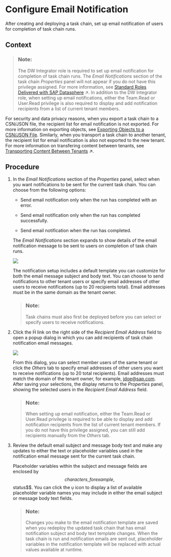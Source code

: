 <!-- loio7ff6a4e584a345a88d002c18c1fc321e -->

<link rel="stylesheet" type="text/css" href="../css/sap-icons.css"/>

# Configure Email Notification

After creating and deploying a task chain, set up email notification of users for completion of task chain runs.



## Context

> ### Note:  
> The DW Integrator role is required to set up email notification for completion of task chain runs. The *Email Notifications* section of the task chain *Properties* panel will not appear if you do not have this privilege assigned. For more information, see [Standard Roles Delivered with SAP Datasphere](https://help.sap.com/viewer/935116dd7c324355803d4b85809cec97/DEV_CURRENT/en-US/a50a51d80d5746c9b805a2aacbb7e4ee.html "SAP Datasphere is delivered with several standard roles. A standard role includes a predefined set of privileges and permissions.") :arrow_upper_right:. In addition to the DW Integrator role, when setting up email notifications, either the Team.Read or User.Read privilege is also required to display and add notification recipients from a list of current tenant members.

For security and data privacy reasons, when you export a task chain to a CSN/JSON file, the recipient list for email notification is not exported. For more information on exporting objects, see [Exporting Objects to a CSN/JSON File](../Creating-Finding-Sharing-Objects/exporting-objects-to-a-csn-json-file-3916101.md). Similarly, when you transport a task chain to another tenant, the recipient list for email notification is also not exported to the new tenant. For more information on transfering content between tenants, see [Transporting Content Between Tenants](https://help.sap.com/viewer/9f36ca35bc6145e4acdef6b4d852d560/DEV_CURRENT/en-US/df12666cf98e41248ef2251c564b0166.html "Users with an administrator or space administrator role can use the Transport app to transfer content between tenants via a private cloud storage area.") :arrow_upper_right:.



## Procedure

1.  In the *Email Notifications* section of the *Properties* panel, select when you want notifications to be sent for the current task chain. You can choose from the following options:

    -   Send email notification only when the run has completed with an error.

    -   Send email notification only when the run has completed successfully.

    -   Send email notification when the run has completed.


    The *Email Notifications* section expands to show details of the email notification message to be sent to users on completion of task chain runs.

    ![](images/Email_Notification_Setup_d5f7c97.png)

    The notification setup includes a default template you can customize for both the email message subject and body text. You can choose to send notifications to other tenant users or specify email addresses of other users to receive notifications \(up to 20 recipients total\). Email addresses must be in the same domain as the tenant owner.

    > ### Note:  
    > Task chains must also first be deployed before you can select or specify users to receive notifications.

2.  Click the <span class="SAP-icons-V5"></span> link on the right side of the *Recipient Email Address* field to open a popup dialog in which you can add recipients of task chain notification email messages.

    ![](images/Recipients_List_527a05c.png)

    From this dialog, you can select member users of the same tenant or click the *Others* tab to specify email addresses of other users you want to receive notifications \(up to 20 total recipients\). Email addresses must match the domain of the tenant owner, for example, jdoe@sap.com. After saving your selections, the display returns to the *Properties* panel, showing the selected users in the *Recipient Email Address* field.

    > ### Note:  
    > When setting up email notification, either the Team.Read or User.Read privilege is required to be able to display and add notification recipients from the list of current tenant members. If you do not have this privilege assigned, you can still add recipients manually from the *Others* tab.

3.  Review the default email subject and message body text and make any updates to either the text or placeholder variables used in the notification email message sent for the current task chain.

    Placeholder variables within the subject and message fields are enclosed by $$ characters, for example, $$status$$. You can click the <span class="SAP-icons-V5"></span> icon to display a list of available placeholder variable names you may include in either the email subject or message body text fields.

    > ### Note:  
    > Changes you make to the email notification template are saved when you redeploy the updated task chain that has email notification subject and body text template changes. When the task chain is run and notification emails are sent out, placeholder variables in the notification template will be replaced with actual values available at runtime.


